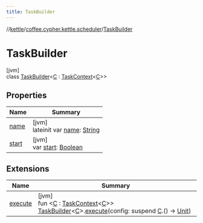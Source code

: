 ```yaml
---
title: TaskBuilder
---
```

//[kettle](../../../index.html)/[coffee.cypher.kettle.scheduler](../index.html)/[TaskBuilder](index.html)



# TaskBuilder



[jvm]\
class [TaskBuilder](index.html)&lt;[C](index.html) : [TaskContext](../-task-context/index.html)&lt;[C](index.html)&gt;&gt;



## Properties


| Name | Summary |
|---|---|
| [name](name.html) | [jvm]<br>lateinit var [name](name.html): [String](https://kotlinlang.org/api/latest/jvm/stdlib/kotlin/-string/index.html) |
| [start](start.html) | [jvm]<br>var [start](start.html): [Boolean](https://kotlinlang.org/api/latest/jvm/stdlib/kotlin/-boolean/index.html) |


## Extensions


| Name | Summary |
|---|---|
| [execute](../execute.html) | [jvm]<br>fun &lt;[C](../execute.html) : [TaskContext](../-task-context/index.html)&lt;[C](../execute.html)&gt;&gt; [TaskBuilder](index.html)&lt;[C](../execute.html)&gt;.[execute](../execute.html)(config: suspend [C](../execute.html).() -&gt; [Unit](https://kotlinlang.org/api/latest/jvm/stdlib/kotlin/-unit/index.html)) |

